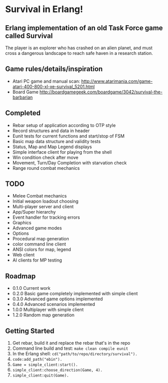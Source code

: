 # Survival in Erlang!
## Erlang implementation of an old Task Force game called Survival

The player is an explorer who has crashed on an alien planet, and must
cross a dangerous landscape to reach safe haven in a research station.

## Game rules/details/inspiration
 * Atari PC game and manual scan: http://www.atarimania.com/game-atari-400-800-xl-xe-survival_5201.html
 * Board Game http://boardgamegeek.com/boardgame/3042/survival-the-barbarian

## Completed
 * Rebar setup of application according to OTP style
 * Record structures and data in header
 * Eunit tests for current functions and start/stop of FSM
 * Basic map data structure and validity tests
 * Status, Map and Map Legend displays
 * Simple interface client for playing from the shell
 * Win condition check after move
 * Movement, Turn/Day Completion with starvation check
 * Range round combat mechanics
 
## TODO
 * Melee Combat mechanics
 * Initial weapon loadout choosing
 * Multi-player server and client
 * App/Super hierarchy
 * Event handler for tracking errors
 * Graphics
 * Advanced game modes
 * Options
 * Procedural map generation
 * color command line client
 * ANSI colors for map, legend
 * Web client
 * AI clients for MP testing
 
## Roadmap
 * 0.1.0 Current work
 * 0.2.0 Basic game completely implemented with simple client
 * 0.3.0 Advanced game options implemented
 * 0.4.0 Advanced scenarios implemented
 * 1.0.0 Multiplayer with simple client
 * 1.2.0 Random map generation
 
## Getting Started
 1. Get rebar, build it and replace the rebar that's in the repo
 2. Command line build and test: `make clean compile eunit`
 3. In the Erlang shell: `cd("path/to/repo/directory/survival").` 
 3. `code:add_path("ebin").`
 4. `Game = simple_client:start().`
 5. `simple_client:choose_direction(Game, 4).`
 6. `simple_client:quit(Game).` 
 